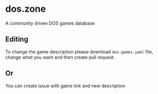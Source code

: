 # dos.zone
A community driven DOS games database

## Editing

To change the game description please download `dos-games.yaml` file, change what you want and then create pull request.

## Or 

You can create issue with game link and new description
